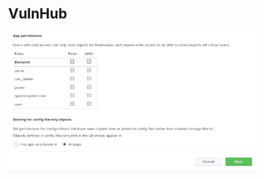 # VulnHub
![Alt Tag](https://raw.githubusercontent.com/setrus/VulnHub/master/Screenshot%20from%202019-10-02%2011-37-40.png)
